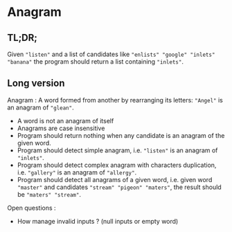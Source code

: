 # Anagram

## TL;DR;

Given `"listen"` and a list of candidates like `"enlists" "google" "inlets" "banana"` the program should return a list containing `"inlets"`.

## Long version

Anagram : A word formed from another by rearranging its letters: `"Angel"` is an anagram of `"glean"`.

* A word is not an anagram of itself
* Anagrams are case insensitive
* Program should return nothing when any candidate is an anagram of the given word.
* Program should detect simple anagram, i.e. `"listen"` is an anagram of `"inlets"`.
* Program should detect complex anagram with characters duplication, i.e. `"gallery"` is an anagram of `"allergy"`.
* Program should detect all anagrams of a given word, i.e. given word `"master"` and candidates `"stream" "pigeon" "maters"`, the result should be `"maters" "stream"`.

Open questions :

* How manage invalid inputs ? (null inputs or empty word)
